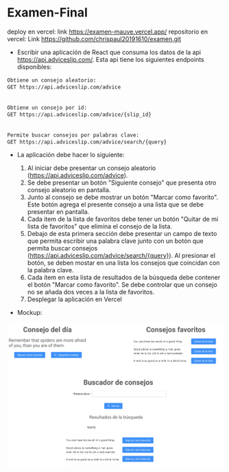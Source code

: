 # Examen-Final

deploy en vercel: link https://examen-mauve.vercel.app/
repositorio en vercel: Link https://github.com/chrispaul20191610/examen.git

* Escribir una aplicación de React que consuma los datos de la api https://api.adviceslip.com/. Esta api tiene los siguientes endpoints disponibles:

```
Obtiene un consejo aleatorio:
GET https://api.adviceslip.com/advice


Obtiene un consejo por id:
GET https://api.adviceslip.com/advice/{slip_id}


Permite buscar consejos por palabras clave:
GET https://api.adviceslip.com/advice/search/{query}
```

* La aplicación debe hacer lo siguiente:
  1. Al iniciar debe presentar un consejo aleatorio (https://api.adviceslip.com/advice).
  1. Se debe presentar un botón "Siguiente consejo" que presenta otro consejo aleatorio en pantalla.
  1. Junto al consejo se debe mostrar un botón "Marcar como favorito". Este botón agrega el presente consejo a una lista que se debe presentar en pantalla.
  1. Cada item de la lista de favoritos debe tener un botón "Quitar de mi lista de favoritos" que elimina el consejo de la lista.
  1. Debajo de esta primera sección debe presentar un campo de texto que permita escribir una palabra clave junto con un botón que permita buscar consejos (https://api.adviceslip.com/advice/search/{query}). Al presionar el botón, se deben mostar en una lista los consejos que coincidan con la palabra clave.
  1. Cada item en esta lista de resultados de la búsqueda debe contener el botón "Marcar como favorito". Se debe controlar que un consejo no se añada dos veces a la lista de favoritos.
  1. Desplegar la aplicación en Vercel
  
* Mockup: 

![Mockup](mockup.png)
